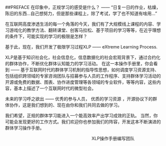 ##PREFACE
在印象中，正规学习的感受是什么？ —— “日复一日的作业，枯燥，陈旧的东西…自己想努力，但是那些课程上，除了考试，学了也不知道有啥用…”

在互联网高度渗透生活的每一个角落的今天，我们有了大规模线上课程的内容、学习游戏化的教学方法、翻转课堂、创客马拉松、基于项目的学习等等，在近乎理想的条件下，可能实现的学习的极限是怎样？

基于此，现在，我们开发了极限学习过程XLP —— eXtreme Learning Process.

XLP是基于知识社会化，社会信息化，信息数据化的社会宏观背景下，通过合约化的群体协作，不断优化群体认知能力的学习活动。 
在这一本操作手册里，你会看到 —— 基于互联网时代的群体学习机制的指导性思想，如何调度学习资源支持、包括组织跨领域的专家咨询团队与招募参与人员的工作程序、支持群体学习活动的开源或免费的数据、图表、协作进度管理等各领域的专业软件，等等内容，这些内容，基本上描述了一个互联网时代的微型社会。

未来的学习呼之欲出 —— 优秀的参与人员， 优质的学习资源 ，开源协议下的群体协作，这是我们想到的、现在由你和我们共同去做的学习。

我们希望，正规的群体学习能进入一个能高效率产出学习成效的正轨。 
当然，你可能会发现更好的工作方式。我们欢迎你也参加我们的阵容，开发这本不断演进的群体学习操作手册。 

　　　　　　　　　　　　　　　　　　　　XLP操作手册编写团队


